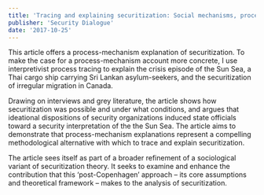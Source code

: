 ```yaml
---
title: 'Tracing and explaining securitization: Social mechanisms, process tracing and the securitization of irregular migration'
publisher: 'Security Dialogue'
date: '2017-10-25'
---
```


This article offers a process-mechanism explanation of securitization. To make the case for a process-mechanism account more concrete, I use interpretivist process tracing to explain the crisis episode of the Sun Sea, a Thai cargo ship carrying Sri Lankan asylum-seekers, and the securitization of irregular migration in Canada.

Drawing on interviews and grey literature, the article shows how securitization was possible and under what conditions, and argues that ideational dispositions of security organizations induced state officials toward a security interpretation of the the Sun Sea. The article aims to demonstrate that process-mechanism explanations represent a compelling methodological alternative with which to trace and explain securitization. 

The article sees itself as part of a broader refinement of a sociological variant of securitization theory. It seeks to examine and enhance the contribution that this ‘post-Copenhagen’ approach – its core assumptions and theoretical framework – makes to the analysis of securitization.